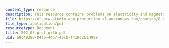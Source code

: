 ```yaml
---
content_type: resource
description: This resource contains problems on electricity and magnetism
file: https://ol-ocw-studio-app-production.s3.amazonaws.com/courses/8-02x-physics-ii-electricity-magnetism-with-an-experimental-focus-spring-2005/a9c4928004a6446740cbf418c2014989_802_05_prct_qz3b.pdf
file_type: application/pdf
resourcetype: Document
title: 802_05_prct_qz3b.pdf
uid: a9c49280-04a6-4467-40cb-f418c2014989
---
```

